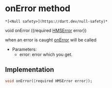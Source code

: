 


# onError method




    *[<Null safety>](https://dart.dev/null-safety)*




void onError
({required [HMSError](../../hmssdk_flutter/HMSError-class.md) error})





<p>when an error is caught <a href="../../hmssdk_flutter/HMSPreviewListener/onError.md">onError</a> will be called</p>
<ul>
<li>Parameters:
<ul>
<li>error: error which you get.</li>
</ul>
</li>
</ul>



## Implementation

```dart
void onError({required HMSError error});
```







